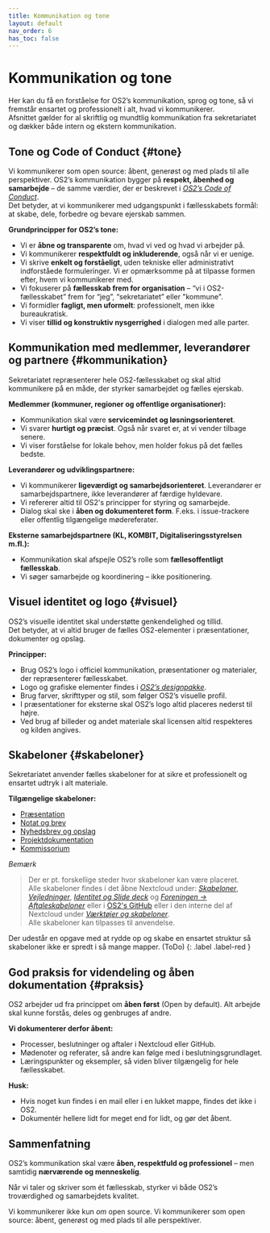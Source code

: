 ```yaml
---
title: Kommunikation og tone
layout: default
nav_order: 6
has_toc: false
---
```


# Kommunikation og tone
Her kan du få en forståelse for OS2’s kommunikation, sprog og tone, så vi fremstår ensartet og professionelt i alt, hvad vi kommunikerer.  
Afsnittet gælder for al skriftlig og mundtlig kommunikation fra sekretariatet og dækker både intern og ekstern kommunikation.  


## Tone og Code of Conduct {#tone}
Vi kommunikerer som open source: åbent, generøst og med plads til alle perspektiver.
OS2’s kommunikation bygger på **respekt, åbenhed og samarbejde** – de samme værdier, der er beskrevet i *[OS2’s Code of Conduct](https://coc.os2.eu)*.  
Det betyder, at vi kommunikerer med udgangspunkt i fællesskabets formål: at skabe, dele, forbedre og bevare ejerskab sammen.

**Grundprincipper for OS2’s tone:**  
- Vi er **åbne og transparente** om, hvad vi ved og hvad vi arbejder på.  
- Vi kommunikerer **respektfuldt og inkluderende**, også når vi er uenige.  
- Vi skrive **enkelt og forståeligt**, uden tekniske eller administrativt indforståede formuleringer. Vi er opmærksomme på at tilpasse formen efter, hvem vi kommunikerer med.  
- Vi fokuserer på **fællesskab frem for organisation** – “vi i OS2-fællesskabet” frem for “jeg”, “sekretariatet” eller "kommune".  
- Vi formidler **fagligt, men uformelt**: professionelt, men ikke bureaukratisk.  
- Vi viser **tillid og konstruktiv nysgerrighed** i dialogen med alle parter.


## Kommunikation med medlemmer, leverandører og partnere {#kommunikation}
Sekretariatet repræsenterer hele OS2-fællesskabet og skal altid kommunikere på en måde, der styrker samarbejdet og fælles ejerskab.

**Medlemmer (kommuner, regioner og offentlige organisationer):**  
- Kommunikation skal være **servicemindet og løsningsorienteret**.  
- Vi svarer **hurtigt og præcist**. Også når svaret er, at vi vender tilbage senere.  
- Vi viser forståelse for lokale behov, men holder fokus på det fælles bedste.  

**Leverandører og udviklingspartnere:**  
- Vi kommunikerer **ligeværdigt og samarbejdsorienteret**. Leverandører er samarbejdspartnere, ikke leverandører af færdige hyldevare.  
- Vi refererer altid til OS2's principper for styring og samarbejde.  
- Dialog skal ske i **åben og dokumenteret form**. F.eks. i issue-trackere eller offentlig tilgængelige mødereferater.  

**Eksterne samarbejdspartnere (KL, KOMBIT, Digitaliseringsstyrelsen m.fl.):**
- Kommunikation skal afspejle OS2’s rolle som **fællesoffentligt fællesskab**.  
- Vi søger samarbejde og koordinering – ikke positionering.  


## Visuel identitet og logo {#visuel}
OS2’s visuelle identitet skal understøtte genkendelighed og tillid.  
Det betyder, at vi altid bruger de fælles OS2-elementer i præsentationer, dokumenter og opslag.

**Principper:**
- Brug OS2’s logo i officiel kommunikation, præsentationer og materialer, der repræsenterer fællesskabet.  
- Logo og grafiske elementer findes i *[OS2’s designpakke](https://boks.os2.eu/s/Di5cTQdSABd6ak4?path=%2FIdentitet%20og%20slide%20deck)*.  
- Brug farver, skrifttyper og stil, som følger OS2’s visuelle profil.  
- I præsentationer for eksterne skal OS2’s logo altid placeres nederst til højre.  
- Ved brug af billeder og andet materiale skal licensen altid respekteres og kilden angives.


## Skabeloner {#skabeloner}
Sekretariatet anvender fælles skabeloner for at sikre et professionelt og ensartet udtryk i alt materiale.

**Tilgængelige skabeloner:**
- [Præsentation](https://boks.os2.eu/s/Di5cTQdSABd6ak4?path=%2FIdentitet%20og%20slide%20deck%2FSkabeloner)  
- [Notat og brev](https://boks.os2.eu/s/Di5cTQdSABd6ak4?path=%2FIdentitet%20og%20slide%20deck%2FSkabeloner)  
- [Nyhedsbrev og opslag](https://boks.os2.eu/s/Di5cTQdSABd6ak4?path=%2FSkabeloner%2FKommunikation)  
- [Projektdokumentation](https://github.com/OS2offdig/os2-docs-template)
- [Kommissorium](https://boks.os2.eu/s/Di5cTQdSABd6ak4?path=%2FForeningen%2FAftaleskabeloner%2FAndre%20aftaler)


*Bemærk*
> Der er pt. forskellige steder hvor skabeloner kan være placeret.  
> Alle skabeloner findes i det åbne Nextcloud under: [*Skabeloner*](https://boks.os2.eu/s/Di5cTQdSABd6ak4?path=%2FSkabeloner), [*Vejledninger*](https://boks.os2.eu/s/Di5cTQdSABd6ak4?path=%2FVejledninger), [*Identitet og Slide deck*](https://boks.os2.eu/s/Di5cTQdSABd6ak4?path=%2FIdentitet%20og%20slide%20deck) og *[Foreningen -> Aftaleskabeloner](https://boks.os2.eu/s/Di5cTQdSABd6ak4?path=%2FForeningen%2FAftaleskabeloner)* eller i [OS2's GitHub](https://github.com/os2offdig) eller i den interne del af Nextcloud under [*Værktøjer og skabeloner*](https://boks.os2.eu/f/55130).  
> Alle skabeloner kan tilpasses til anvendelse.

Der udestår en opgave med at rydde op og skabe en ensartet struktur så skabeloner ikke er spredt i så mange mapper. (ToDo)
{: .label .label-red }

## God praksis for videndeling og åben dokumentation {#praksis}
OS2 arbejder ud fra princippet om **åben først** (Open by default). Alt arbejde skal kunne forstås, deles og genbruges af andre.

**Vi dokumenterer derfor åbent:**
- Processer, beslutninger og aftaler i Nextcloud eller GitHub.  
- Mødenoter og referater, så andre kan følge med i beslutningsgrundlaget.  
- Læringspunkter og eksempler, så viden bliver tilgængelig for hele fællesskabet.  

**Husk:**
- Hvis noget kun findes i en mail eller i en lukket mappe, findes det ikke i OS2.  
- Dokumentér hellere lidt for meget end for lidt, og gør det åbent.  


## Sammenfatning
OS2’s kommunikation skal være **åben, respektfuld og professionel** – men samtidig **nærværende og menneskelig**.  

Når vi taler og skriver som ét fællesskab, styrker vi både OS2’s troværdighed og samarbejdets kvalitet.  

Vi kommunikerer ikke kun *om* open source. Vi kommunikerer som open source: åbent, generøst og med plads til alle perspektiver.
